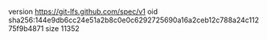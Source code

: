 version https://git-lfs.github.com/spec/v1
oid sha256:144e9db6cc24e51a2b8c0e0c6292725690a16a2ceb12c788a24c11275f9b4871
size 11352
